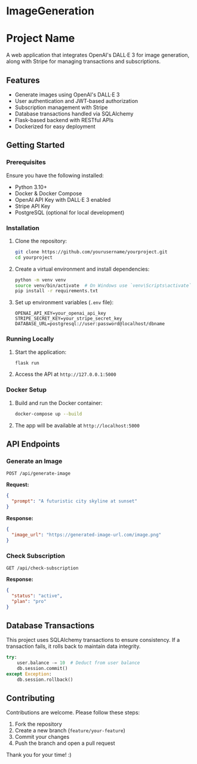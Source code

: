 # ImageGeneration
# Project Name

A web application that integrates OpenAI's DALL·E 3 for image generation, along with Stripe for managing transactions and subscriptions.

## Features
- Generate images using OpenAI's DALL·E 3
- User authentication and JWT-based authorization
- Subscription management with Stripe
- Database transactions handled via SQLAlchemy
- Flask-based backend with RESTful APIs
- Dockerized for easy deployment

## Getting Started

### Prerequisites
Ensure you have the following installed:
- Python 3.10+
- Docker & Docker Compose
- OpenAI API Key with DALL·E 3 enabled
- Stripe API Key
- PostgreSQL (optional for local development)

### Installation
1. Clone the repository:
   ```sh
   git clone https://github.com/yourusername/yourproject.git
   cd yourproject
   ```
2. Create a virtual environment and install dependencies:
   ```sh
   python -m venv venv
   source venv/bin/activate  # On Windows use `venv\Scripts\activate`
   pip install -r requirements.txt
   ```
3. Set up environment variables (`.env` file):
   ```
   OPENAI_API_KEY=your_openai_api_key
   STRIPE_SECRET_KEY=your_stripe_secret_key
   DATABASE_URL=postgresql://user:password@localhost/dbname
   ```

### Running Locally
1. Start the application:
   ```sh
   flask run
   ```
2. Access the API at `http://127.0.0.1:5000`

### Docker Setup
1. Build and run the Docker container:
   ```sh
   docker-compose up --build
   ```
2. The app will be available at `http://localhost:5000`

## API Endpoints

### Generate an Image
```http
POST /api/generate-image
```
**Request:**
```json
{
  "prompt": "A futuristic city skyline at sunset"
}
```
**Response:**
```json
{
  "image_url": "https://generated-image-url.com/image.png"
}
```

### Check Subscription
```http
GET /api/check-subscription
```
**Response:**
```json
{
  "status": "active",
  "plan": "pro"
}
```

## Database Transactions
This project uses SQLAlchemy transactions to ensure consistency. If a transaction fails, it rolls back to maintain data integrity.

```python
try:
    user.balance -= 10  # Deduct from user balance
    db.session.commit()
except Exception:
    db.session.rollback()
```

## Contributing
Contributions are welcome. Please follow these steps:
1. Fork the repository
2. Create a new branch (`feature/your-feature`)
3. Commit your changes
4. Push the branch and open a pull request

Thank you for your time! :)

